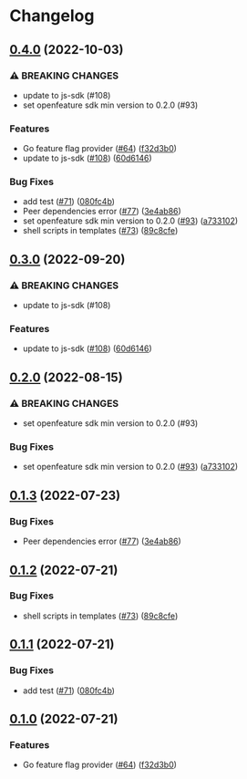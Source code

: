 # Changelog

## [0.4.0](https://github.com/thomaspoignant/open-feature-node-sdk-contrib/compare/go-feature-flag-provider-v0.3.0...go-feature-flag-provider-v0.4.0) (2022-10-03)


### ⚠ BREAKING CHANGES

* update to js-sdk (#108)
* set openfeature sdk min version to 0.2.0 (#93)

### Features

* Go feature flag provider ([#64](https://github.com/thomaspoignant/open-feature-node-sdk-contrib/issues/64)) ([f32d3b0](https://github.com/thomaspoignant/open-feature-node-sdk-contrib/commit/f32d3b0d8ae9203c6922cb8c6a6a2a291f5f9068))
* update to js-sdk ([#108](https://github.com/thomaspoignant/open-feature-node-sdk-contrib/issues/108)) ([60d6146](https://github.com/thomaspoignant/open-feature-node-sdk-contrib/commit/60d6146e30d3ca547e940c3ba441d80fd75d886d))


### Bug Fixes

* add test ([#71](https://github.com/thomaspoignant/open-feature-node-sdk-contrib/issues/71)) ([080fc4b](https://github.com/thomaspoignant/open-feature-node-sdk-contrib/commit/080fc4b3c926728361ad34d6763df7bc2d5ab023))
* Peer dependencies error ([#77](https://github.com/thomaspoignant/open-feature-node-sdk-contrib/issues/77)) ([3e4ab86](https://github.com/thomaspoignant/open-feature-node-sdk-contrib/commit/3e4ab861c1a8d94be50bf2e2445044d820d9164b))
* set openfeature sdk min version to 0.2.0 ([#93](https://github.com/thomaspoignant/open-feature-node-sdk-contrib/issues/93)) ([a733102](https://github.com/thomaspoignant/open-feature-node-sdk-contrib/commit/a733102f523f9289fdce356a342828cc2e020f48))
* shell scripts in templates ([#73](https://github.com/thomaspoignant/open-feature-node-sdk-contrib/issues/73)) ([89c8cfe](https://github.com/thomaspoignant/open-feature-node-sdk-contrib/commit/89c8cfe981348376995f50ca757299077249544e))

## [0.3.0](https://github.com/open-feature/js-sdk-contrib/compare/go-feature-flag-provider-v0.2.0...go-feature-flag-provider-v0.3.0) (2022-09-20)


### ⚠ BREAKING CHANGES

* update to js-sdk (#108)

### Features

* update to js-sdk ([#108](https://github.com/open-feature/js-sdk-contrib/issues/108)) ([60d6146](https://github.com/open-feature/js-sdk-contrib/commit/60d6146e30d3ca547e940c3ba441d80fd75d886d))

## [0.2.0](https://github.com/open-feature/js-sdk-contrib/compare/go-feature-flag-provider-v0.1.3...go-feature-flag-provider-v0.2.0) (2022-08-15)


### ⚠ BREAKING CHANGES

* set openfeature sdk min version to 0.2.0 (#93)

### Bug Fixes

* set openfeature sdk min version to 0.2.0 ([#93](https://github.com/open-feature/js-sdk-contrib/issues/93)) ([a733102](https://github.com/open-feature/js-sdk-contrib/commit/a733102f523f9289fdce356a342828cc2e020f48))

## [0.1.3](https://github.com/open-feature/js-sdk-contrib/compare/go-feature-flag-provider-v0.1.2...go-feature-flag-provider-v0.1.3) (2022-07-23)


### Bug Fixes

* Peer dependencies error ([#77](https://github.com/open-feature/js-sdk-contrib/issues/77)) ([3e4ab86](https://github.com/open-feature/js-sdk-contrib/commit/3e4ab861c1a8d94be50bf2e2445044d820d9164b))

## [0.1.2](https://github.com/open-feature/js-sdk-contrib/compare/go-feature-flag-provider-v0.1.1...go-feature-flag-provider-v0.1.2) (2022-07-21)


### Bug Fixes

* shell scripts in templates ([#73](https://github.com/open-feature/js-sdk-contrib/issues/73)) ([89c8cfe](https://github.com/open-feature/js-sdk-contrib/commit/89c8cfe981348376995f50ca757299077249544e))

## [0.1.1](https://github.com/open-feature/js-sdk-contrib/compare/go-feature-flag-provider-v0.1.0...go-feature-flag-provider-v0.1.1) (2022-07-21)


### Bug Fixes

* add test ([#71](https://github.com/open-feature/js-sdk-contrib/issues/71)) ([080fc4b](https://github.com/open-feature/js-sdk-contrib/commit/080fc4b3c926728361ad34d6763df7bc2d5ab023))

## [0.1.0](https://github.com/open-feature/js-sdk-contrib/compare/go-feature-flag-provider-v0.0.1...go-feature-flag-provider-v0.1.0) (2022-07-21)


### Features

* Go feature flag provider ([#64](https://github.com/open-feature/js-sdk-contrib/issues/64)) ([f32d3b0](https://github.com/open-feature/js-sdk-contrib/commit/f32d3b0d8ae9203c6922cb8c6a6a2a291f5f9068))
